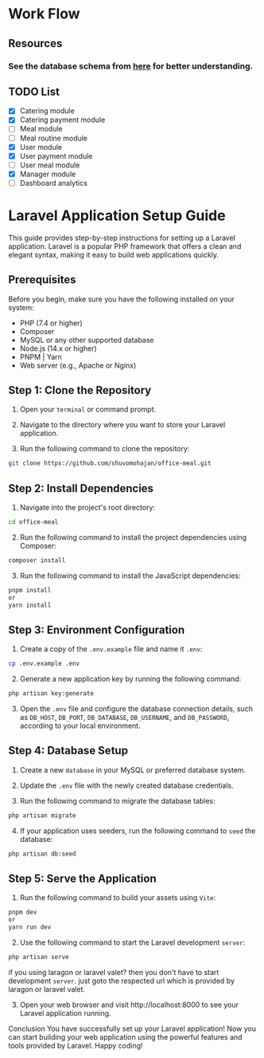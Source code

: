 # Work Flow

## Resources

### See the database schema from [here](https://excalidraw.com/#room=ec2a9cdf7246d61f4c06,T3vHNyIOOK-883WUhp6kbQ) for better understanding.

## TODO List

- [x] Catering module
- [x] Catering payment module
- [ ] Meal module
- [ ] Meal routine module
- [x] User module
- [x] User payment module
- [ ] User meal module
- [x] Manager module
- [ ] Dashboard analytics

# Laravel Application Setup Guide

This guide provides step-by-step instructions for setting up a Laravel application. Laravel is a popular PHP framework that offers a clean and elegant syntax, making it easy to build web applications quickly.

## Prerequisites

Before you begin, make sure you have the following installed on your system:

- PHP (7.4 or higher)
- Composer
- MySQL or any other supported database
- Node.js (14.x or higher)
- PNPM | Yarn
- Web server (e.g., Apache or Nginx)

## Step 1: Clone the Repository

1. Open your `terminal` or command prompt.

2. Navigate to the directory where you want to store your Laravel application.

3. Run the following command to clone the repository:

```bash
git clone https://github.com/shuvomohajan/office-meal.git
```

## Step 2: Install Dependencies

1. Navigate into the project's root directory:

```bash
cd office-meal
```

2. Run the following command to install the project dependencies using Composer:

```bash
composer install
```

3. Run the following command to install the JavaScript dependencies:

```bash
pnpm install
or
yarn install
```

## Step 3: Environment Configuration

1. Create a copy of the `.env.example` file and name it `.env`:

```bash
cp .env.example .env
```

2. Generate a new application key by running the following command:

```bash
php artisan key:generate
```

3. Open the `.env` file and configure the database connection details, such as `DB_HOST`, `DB_PORT`, `DB_DATABASE`, `DB_USERNAME`, and `DB_PASSWORD`, according to your local environment.

## Step 4: Database Setup

1. Create a new `database` in your MySQL or preferred database system.

2. Update the `.env` file with the newly created database credentials.

3. Run the following command to migrate the database tables:

```bash
php artisan migrate
```

4. If your application uses seeders, run the following command to `seed` the database:

```bash
php artisan db:seed
```

## Step 5: Serve the Application

1. Run the following command to build your assets using `Vite`:

```bash
pnpm dev
or
yarn run dev
```

2.  Use the following command to start the Laravel development `server`:

```bash
php artisan serve
```

if you using laragon or laravel valet? then you don't have to start development `server`. just goto the respected url which is provided by laragon or laravel valet.

3. Open your web browser and visit http://localhost:8000 to see your Laravel application running.

Conclusion
You have successfully set up your Laravel application! Now you can start building your web application using the powerful features and tools provided by Laravel. Happy coding!
